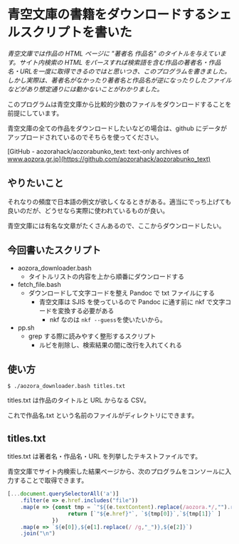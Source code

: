 # 青空文庫の書籍をダウンロードするシェルスクリプトを書いた

*青空文庫では作品の HTML ページに "著者名 作品名" のタイトルを与えています。サイト内検索の HTML をパースすれば検索語を含む作品の著者名・作品名・URLを一度に取得できるのではと思いつき、このプログラムを書きました。*  
*しかし実際は、著者名がなかったり著者名と作品名が逆になったりしたファイルなどがあり想定通りには動かないことがわかりました。*

このプログラムは青空文庫から比較的少数のファイルをダウンロードすることを前提にしています。

青空文庫の全ての作品をダウンロードしたいなどの場合は、github にデータがアップロードされているのでそちらを使ってください。

[GitHub - aozorahack/aozorabunko_text: text-only archives of www.aozora.gr.jp](https://github.com/aozorahack/aozorabunko_text)

## やりたいこと

それなりの頻度で日本語の例文が欲しくなるときがある。適当にでっち上げても良いのだが、どうせなら実際に使われているものが良い。

青空文庫には有名な文章がたくさんあるので、ここからダウンロードしたい。

## 今回書いたスクリプト

- aozora\_downloader.bash
    - タイトルリストの内容を上から順番にダウンロードする
- fetch\_file.bash
    - ダウンロードして文字コードを整え Pandoc で txt ファイルにする
        - 青空文庫は SJIS を使っているので Pandoc に通す前に nkf で文字コードを変換する必要がある
            - nkf なのは ```nkf --guess```を使いたいから。
- pp.sh
    - grep する際に読みやすく整形するスクリプト
        - ルビを削除し、検索結果の間に改行を入れてくれる

## 使い方

```shell
$ ./aozora_downloader.bash titles.txt
```

titles.txt は作品のタイトルと URL からなる CSV。

これで作品名.txt という名前のファイルがディレクトリにできます。

## titles.txt

titles.txt は著者名・作品名・URL を列挙したテキストファイルです。

青空文庫でサイト内検索した結果ページから、次のプログラムをコンソールに入力することで取得できます。

```javascript
[...document.querySelectorAll('a')]
    .filter(e => e.href.includes("file"))
    .map(e => {const tmp = `"${(e.textContent).replace(/aozora.*/,"").replace(" ",'" "')}"`.split(" ");
                   return [`"${e.href}"`, `${tmp[0]}`,`${tmp[1]}` ]
              })
    .map(e => `${e[0]},${e[1].replace(/ /g,"_")},${e[2]}`)
    .join("\n")
```
